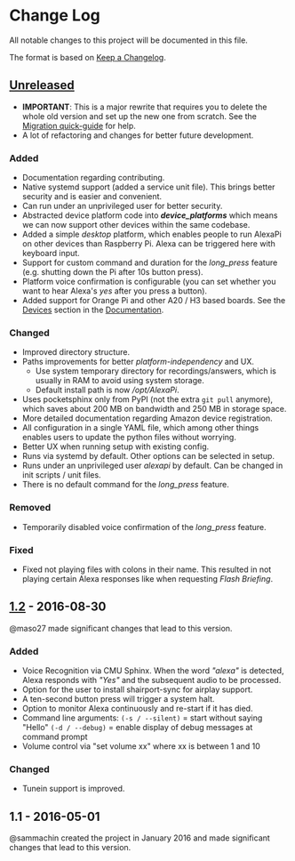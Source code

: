 # Change Log
All notable changes to this project will be documented in this file.

The format is based on [Keep a Changelog](http://keepachangelog.com/).

## [Unreleased]
- **IMPORTANT**: This is a major rewrite that requires you to delete the whole old version and set up the new one from scratch. See the [Migration quick-guide](https://github.com/alexa-pi/AlexaPi/wiki/Migration) for help.
- A lot of refactoring and changes for better future development.

### Added
- Documentation regarding contributing.
- Native systemd support (added a service unit file). This brings better security and is easier and convenient.
- Can run under an unprivileged user for better security.
- Abstracted device platform code into **_device_platforms_** which means we can now support other devices within the same codebase.
- Added a simple _desktop_ platform, which enables people to run AlexaPi on other devices than Raspberry Pi. Alexa can be triggered here with keyboard input.
- Support for custom command and duration for the _long_press_ feature (e.g. shutting down the Pi after 10s button press).
- Platform voice confirmation is configurable (you can set whether you want to hear Alexa's _yes_ after you press a button).
- Added support for Orange Pi and other A20 / H3 based boards. See the [Devices] section in the [Documentation].

### Changed
- Improved directory structure.
- Paths improvements for better _platform-independency_ and UX. 
    - Use system temporary directory for recordings/answers, which is usually in RAM to avoid using system storage.
    - Default install path is now _/opt/AlexaPi_.
- Uses pocketsphinx only from PyPI (not the extra `git pull` anymore), which saves about 200 MB on bandwidth and 250 MB in storage space.
- More detailed documentation regarding Amazon device registration.
- All configuration in a single YAML file, which among other things enables users to update the python files without worrying.
- Better UX when running setup with existing config.
- Runs via systemd by default. Other options can be selected in setup.
- Runs under an unprivileged user _alexapi_ by default. Can be changed in init scripts / unit files.
- There is no default command for the _long_press_ feature.

### Removed
- Temporarily disabled voice confirmation of the _long_press_ feature.

### Fixed
- Fixed not playing files with colons in their name. This resulted in not playing certain Alexa responses like when requesting _Flash Briefing_.

## [1.2] - 2016-08-30
@maso27 made significant changes that lead to this version.

### Added
- Voice Recognition via CMU Sphinx. When the word _"alexa"_ is detected, Alexa responds with _"Yes"_ and the subsequent audio to be processed.
- Option for the user to install shairport-sync for airplay support.
- A ten-second button press will trigger a system halt.
- Option to monitor Alexa continuously and re-start if it has died.
- Command line arguments:
 `(-s / --silent)` = start without saying "Hello"
 `(-d / --debug)` = enable display of debug messages at command prompt
- Volume control via "set volume xx" where xx is between 1 and 10

### Changed
- Tunein support is improved.

## 1.1 - 2016-05-01
@sammachin created the project in January 2016 and made significant changes that lead to this version.


[Unreleased]: https://github.com/alexa-pi/AlexaPi/compare/v1.2...HEAD
[1.2]: https://github.com/alexa-pi/AlexaPi/compare/v1.1...v1.2
[Devices]: https://github.com/alexa-pi/AlexaPi/wiki/Devices
[Documentation]: https://github.com/alexa-pi/AlexaPi/wiki/